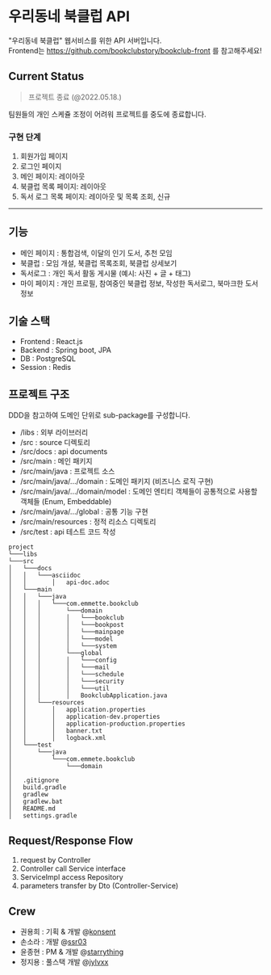 # 우리동네 북클럽 API
"우리동네 북클럽" 웹서비스를 위한 API 서버입니다.  
Frontend는 https://github.com/bookclubstory/bookclub-front 를 참고해주세요!

## Current Status
> 프로젝트 종료 (@2022.05.18.)

팀원들의 개인 스케쥴 조정이 어려워 프로젝트를 중도에 종료합니다.

### 구현 단계
1. 회원가입 페이지
2. 로그인 페이지
3. 메인 페이지: 레이아웃
4. 북클럽 목록 페이지: 레이아웃
5. 독서 로그 목록 페이지: 레이아웃 및 목록 조회, 신규

*** 

## 기능
- 메인 페이지 : 통합검색, 이달의 인기 도서, 추천 모임
- 북클럽 : 모임 개설, 북클럽 목록조회, 북클럽 상세보기
- 독서로그 : 개인 독서 활동 게시물 (예시: 사진 + 글 + 태그)
- 마이 페이지 : 개인 프로필, 참여중인 북클럽 정보, 작성한 독서로그, 북마크한 도서 정보

## 기술 스택
- Frontend : React.js
- Backend : Spring boot, JPA
- DB : PostgreSQL
- Session : Redis

## 프로젝트 구조
DDD을 참고하여 도메인 단위로 sub-package를 구성합니다.
- /libs : 외부 라이브러리
- /src : source 디렉토리
- /src/docs : api documents
- /src/main : 메인 패키지
- /src/main/java : 프로젝트 소스
- /src/main/java/.../domain : 도메인 패키지 (비즈니스 로직 구현)
- /src/main/java/.../domain/model : 도메인 엔티티 객체들이 공통적으로 사용할 객체들 (Enum, Embeddable)
- /src/main/java/.../global : 공통 기능 구현
- /src/main/resources : 정적 리소스 디렉토리
- /src/test : api 테스트 코드 작성

```
project
└───libs
└───src
│   └───docs
│   │   └───asciidoc
│   │       │   api-doc.adoc
│   └───main
│   │   └───java
│   │   │   └───com.emmette.bookclub
│   │   │       └───domain
│   │   │       │   └───bookclub
│   │   │       │   └───bookpost
│   │   │       │   └───mainpage
│   │   │       │   └───model
│   │   │       │   └───system
│   │   │       └───global
│   │   │       │   └───config
│   │   │       │   └───mail
│   │   │       │   └───schedule
│   │   │       │   └───security
│   │   │       │   └───util
│   │   │       │   BookclubApplication.java
│   │   └───resources
│   │       │   application.properties
│   │       │   application-dev.properties
│   │       │   application-production.properties
│   │       │   banner.txt
│   │       │   logback.xml
│   └───test
│       └───java
│           └───com.emmete.bookclub
│               └───domain
│   
│   .gitignore
│   build.gradle
│   gradlew
│   gradlew.bat
│   README.md
│   settings.gradle
```

## Request/Response Flow
1. request by Controller
2. Controller call Service interface
3. ServiceImpl access Repository
4. parameters transfer by Dto (Controller-Service)

## Crew
- 권용희 : 기획 & 개발 @[konsent](https://github.com/konsent)
- 손소라 : 개발 @[ssr03](https://github.com/ssr03)
- 윤종현 : PM & 개발 @[starrything](https://github.com/starrything)
- 정지용 : 풀스택 개발 @[jylvxx](https://github.com/jylvxx)
